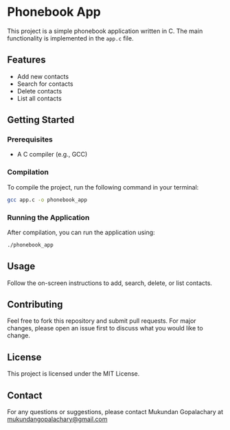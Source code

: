 # Phonebook App

This project is a simple phonebook application written in C. The main functionality is implemented in the `app.c` file.

## Features

- Add new contacts
- Search for contacts
- Delete contacts
- List all contacts

## Getting Started

### Prerequisites

- A C compiler (e.g., GCC)

### Compilation

To compile the project, run the following command in your terminal:

```sh
gcc app.c -o phonebook_app
```

### Running the Application

After compilation, you can run the application using:

```sh
./phonebook_app
```

## Usage

Follow the on-screen instructions to add, search, delete, or list contacts.

## Contributing

Feel free to fork this repository and submit pull requests. For major changes, please open an issue first to discuss what you would like to change.

## License

This project is licensed under the MIT License.

## Contact

For any questions or suggestions, please contact Mukundan Gopalachary at [mukundangopalachary@gmail.com]([mukundangopalachary@gmail.com])
